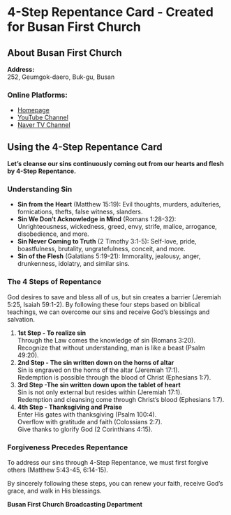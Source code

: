 <h1>4-Step Repentance Card - Created for Busan First Church</h1>
  
  <h2>About Busan First Church</h2>
  <p><strong>Address:</strong><br>
  252, Geumgok-daero, Buk-gu, Busan</p>
  
  <h3>Online Platforms:</h3>
  <ul>
    <li><a href="http://www.church.or.kr" target="_blank">Homepage</a></li>
    <li><a href="https://www.youtube.com/c/BusanFirstChurch" target="_blank">YouTube Channel</a></li>
    <li><a href="https://tv.naver.com/bfc3402" target="_blank">Naver TV Channel</a></li>
  </ul>
  
  <h2>Using the 4-Step Repentance Card</h2>
  <p><strong>Let’s cleanse our sins continuously coming out from our hearts and flesh by 4-Step Repentance.</strong></p>
  
  <h3>Understanding Sin</h3>
  <ul>
    <li><strong>Sin from the Heart</strong> (Matthew 15:19): Evil thoughts, murders, adulteries, fornications, thefts, false witness, slanders.</li>
    <li><strong>Sin We Don’t Acknowledge in Mind</strong> (Romans 1:28-32): Unrighteousness, wickedness, greed, envy, strife, malice, arrogance, disobedience, and more.</li>
    <li><strong>Sin Never Coming to Truth</strong> (2 Timothy 3:1-5): Self-love, pride, boastfulness, brutality, ungratefulness, conceit, and more.</li>
    <li><strong>Sin of the Flesh</strong> (Galatians 5:19-21): Immorality, jealousy, anger, drunkenness, idolatry, and similar sins.</li>
  </ul>
  
  <h3>The 4 Steps of Repentance</h3>
  <p>God desires to save and bless all of us, but sin creates a barrier (Jeremiah 5:25, Isaiah 59:1-2). By following these four steps based on biblical teachings, we can overcome our sins and receive God’s blessings and salvation.</p>
  
  <ol>
    <li><strong>1st Step - To realize sin</strong><br>
      Through the Law comes the knowledge of sin (Romans 3:20).<br>
      Recognize that without understanding, man is like a beast (Psalm 49:20).</li>
    <li><strong>2nd Step - The sin written down on the horns of altar</strong><br>
      Sin is engraved on the horns of the altar (Jeremiah 17:1).<br>
      Redemption is possible through the blood of Christ (Ephesians 1:7).</li>
    <li><strong>3rd Step -The sin written down upon the tablet of heart</strong><br>
      Sin is not only external but resides within (Jeremiah 17:1).<br>
      Redemption and cleansing come through Christ’s blood (Ephesians 1:7).</li>
    <li><strong>4th Step - Thanksgiving and Praise</strong><br>
      Enter His gates with thanksgiving (Psalm 100:4).<br>
      Overflow with gratitude and faith (Colossians 2:7).<br>
      Give thanks to glorify God (2 Corinthians 4:15).</li>
  </ol>
  
  <h3>Forgiveness Precedes Repentance</h3>
  <p>To address our sins through 4-Step Repentance, we must first forgive others (Matthew 5:43-45, 6:14-15).</p>
  
  <p>By sincerely following these steps, you can renew your faith, receive God’s grace, and walk in His blessings.</p>
  
  <p><strong>Busan First Church Broadcasting Department</strong></p>
